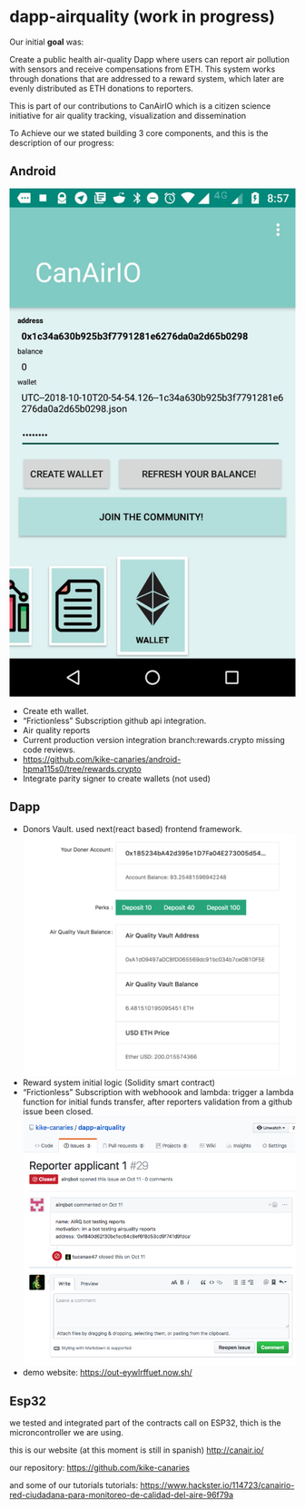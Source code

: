 
# dapp-airquality (work in progress)

Our initial **goal** was:

Create a public health air-quality Dapp where users can report air pollution with sensors and receive compensations from ETH. This system works through donations that are addressed to a reward system, which later are evenly distributed as ETH donations to reporters.

This is part of our contributions to CanAirIO which is a citizen science initiative for air quality tracking, visualization and dissemination


To Achieve our we stated building 3 core components, and this is the description of our progress:  


## Android 
![](https://github.com/Blockternship/dapp-airquality/raw/dapp/canario_android.jpg)
* Create eth wallet. 
* “Frictionless” Subscription github api integration. 
* Air quality reports
* Current production version integration branch:rewards.crypto missing code reviews. 
* https://github.com/kike-canaries/android-hpma115s0/tree/rewards.crypto
* Integrate parity signer to create wallets (not used)
 



## Dapp 
* Donors Vault. used next(react based) frontend framework. 
![](https://github.com/Blockternship/dapp-airquality/raw/dapp/vault%20doners.png)
* Reward system initial logic (Solidity smart contract)
* “Frictionless” Subscription with webhoook and lambda:  trigger a lambda function for initial funds transfer, after reporters validation from a github issue been closed. 
![](https://github.com/Blockternship/dapp-airquality/raw/dapp/issues.png)
* demo website: https://out-eywlrffuet.now.sh/


## Esp32
we tested and integrated part of the contracts call on ESP32, thich is the microncontroller we are using. 



this is our website (at this moment is still in spanish)
http://canair.io/

our  repository: 
https://github.com/kike-canaries

and some of our tutorials tutorials:
https://www.hackster.io/114723/canairio-red-ciudadana-para-monitoreo-de-calidad-del-aire-96f79a







